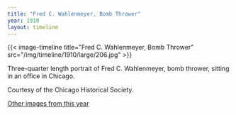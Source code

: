 ```yaml
---
title: "Fred C. Wahlenmeyer, Bomb Thrower"
year: 1910
layout: timeline
---
```


{{< image-timeline title="Fred C. Wahlenmeyer, Bomb Thrower" src="/img/timeline/1910/large/206.jpg" >}}


Three-quarter length portrait of Fred C. Wahlenmeyer, bomb thrower, sitting in an office in Chicago. 

Courtesy of the Chicago Historical Society.  

[Other images from this year](/historical/timeline/1910)